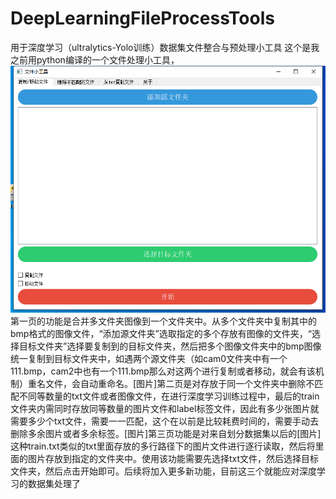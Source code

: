 # DeepLearningFileProcessTools
用于深度学习（ultralytics-Yolo训练）数据集文件整合与预处理小工具
这个是我之前用python编译的一个文件处理小工具，
![image](https://github.com/wcelll/DeepLearningFileProcessTools/blob/main/%E7%89%88%E6%9C%AC%E9%A1%B5%E9%9D%A2%E6%88%AA%E5%9B%BE/v1.0.1FileBeta/001.png)
第一页的功能是合并多文件夹图像到一个文件夹中。从多个文件夹中复制其中的bmp格式的图像文件，“添加源文件夹”选取指定的多个存放有图像的文件夹，“选择目标文件夹”选择要复制到的目标文件夹，然后把多个图像文件夹中的bmp图像统一复制到目标文件夹中，如遇两个源文件夹（如cam0文件夹中有一个111.bmp，cam2中也有一个111.bmp那么对这两个进行复制或者移动，就会有该机制）重名文件，会自动重命名。[图片]第二页是对存放于同一个文件夹中删除不匹配不同等数量的txt文件或者图像文件，在进行深度学习训练过程中，最后的train文件夹内需同时存放同等数量的图片文件和label标签文件，因此有多少张图片就需要多少个txt文件，需要一一匹配，这个在以前是比较耗费时间的，需要手动去删除多余图片或者多余标签。[图片]第三页功能是对来自划分数据集以后的[图片]这种train.txt类似的txt里面存放的多行路径下的图片文件进行逐行读取，然后将里面的图片存放到指定的文件夹中。使用该功能需要先选择txt文件，然后选择目标文件夹，然后点击开始即可。后续将加入更多新功能，目前这三个就能应对深度学习的数据集处理了
